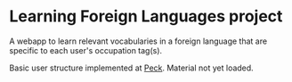 # Learning Foreign Languages project
A webapp to learn relevant vocabularies in a foreign language that are specific to each user's occupation tag(s).

Basic user structure implemented at [Peck](https://peck.herokuapp.com). Material not yet loaded.

